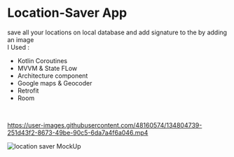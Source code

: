 # Location-Saver App
save all your locations on local database and add signature to the by adding an image
</br>
I Used :
<ul>
  <li>Kotlin Coroutines</li>
  <li>MVVM & State FLow</li>
  <li>Architecture component</li>
  <li>Google maps & Geocoder</li>
  <li>Retrofit</li>
  <li>Room</li>
  </ul>
  </br>
  
  
  

https://user-images.githubusercontent.com/48160574/134804739-251d43f2-8673-49be-90c5-6da7a4f6a046.mp4


![location saver MockUp](https://user-images.githubusercontent.com/48160574/134804713-0ba74d62-b81a-49b3-be81-ebaed180a2be.jpg)
